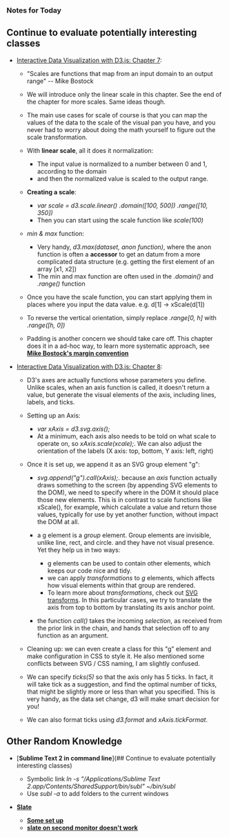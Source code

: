 ### Notes for Today

## Continue to evaluate potentially interesting classes

* [Interactive Data Visualization with D3.js: Chapter 7](http://chimera.labs.oreilly.com/books/1230000000345/ch07.html):
	
	* "Scales are functions that map from an input domain to an output range" -- Mike Bostock
	
	* We will introduce only the linear scale in this chapter. See the end of the chapter for more scales. Same ideas though.
	
	* The main use cases for scale of course is that you can map the values of the data to the scale of the visual pan you have, and you never had to worry about doing the math yourself to figure out the scale transformation.
	
	* With **linear scale**, all it does it normalization:
		* The input value is normalized to a number between 0 and 1, according to the domain
		* and then the normalized value is scaled to the output range.
	
	* **Creating a scale**:
		* _var scale = d3.scale.linear()
						.domain([100, 500])
						.range([10, 350])_
		* Then you can start using the scale function like _scale(100)_
	
	* *min & max* function:
		* Very handy, _d3.max(dataset, anon function)_, where the anon function is often a **accessor** to get an datum from a more complicated data structure (e.g. getting the first element of an array [x1, x2])
		* The min and max function are often used in the _.domain()_ and _.range()_ function

	* Once you have the scale function, you can start applying them in places where you input the data value. e.g. d[1] -> xScale(d[1])

	* To reverse the vertical orientation, simply replace _.range[0, h]_ with _.range([h, 0])_

	* Padding is another concern we should take care off. This chapter does it in a ad-hoc way, to learn more systematic approach, see [**Mike Bostock's margin convention**](http://bl.ocks.org/mbostock/3019563)

* [Interactive Data Visualization with D3.js: Chapter 8](http://chimera.labs.oreilly.com/books/1230000000345/ch08.html):

	* D3's axes are actually functions whose parameters you define. Unlike scales, when an axis function is called, it doesn't return a value, but generate the visual elements of the axis, including lines, labels, and ticks.

	* Setting up an Axis:
		* _var xAxis = d3.svg.axis();_
		* At a minimum, each axis also needs to be told on what scale to operate on, so _xAxis.scale(xcale);_. We can also adjust the orientation of the labels (X axis: top, bottom, Y axis: left, right)

	* Once it is set up, we append it as an SVG group element "g":
		* _svg.append("g").call(xAxis);_. because an _axis_ function actually draws something to the screen (by appending SVG elements to the DOM), we need to specify where in the DOM it should place those new elements. This is in contrast to scale functions like xScale(), for example, which calculate a value and return those values, typically for use by yet another function, without impact the DOM at all.
		
		* a g element is a _group_ element. Group elements are invisible, unlike line, rect, and circle. and they have not visual presence. Yet they help us in two ways:
			* g elements can be used to contain other elements, which keeps our code nice and tidy.
			* we can apply _transformations_ to _g_ elements, which affects how visual elements within that group are rendered.
			* To learn more about _transformations_, check out [SVG transforms](https://developer.mozilla.org/en-US/docs/Web/SVG/Attribute/transform). In this particular cases, we try to translate the axis from top to bottom by translating its axis anchor point.

		* the function _call()_ takes the incoming _selection_, as received from the prior link in the chain, and hands that selection off to any function as an argument. 

	* Cleaning up: we can even create a class for this "g" element and make configuration in CSS to style it. He also mentioned some conflicts between SVG / CSS naming, I am slightly confused.

	* We can specify _ticks(5)_ so that the axis only has 5 ticks. In fact, it will take tick as a suggestion, and find the optimal number of ticks, that might be slightly more or less than what you specified. This is very handy, as the data set change, d3 will make smart decision for you!

	* We can also format ticks using _d3.format_ and _xAxis.tickFormat_.


## Other Random Knowledge
* [**Sublime Text 2 in command line**](## Continue to evaluate potentially interesting classes)
	* Symbolic link _ln -s "/Applications/Sublime Text 2.app/Contents/SharedSupport/bin/subl" ~/bin/subl_
	* Use _subl -a_ to add folders to the current windows

* [**Slate**](https://github.com/jigish/slate)
	* [**Some set up**](http://thume.ca/howto/2012/11/19/using-slate/)
	* [**slate on second monitor doesn't work**](https://github.com/jigish/slate/issues/304)
